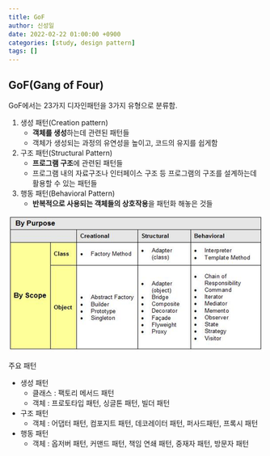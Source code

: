 ```yaml
---
title: GoF
author: 신성일
date: 2022-02-22 01:00:00 +0900
categories: [study, design pattern]
tags: []
---
```


## **GoF(Gang of Four)**

GoF에서는 23가지 디자인패턴을 3가지 유형으로 분류함.

1. 생성 패턴(Creation pattern)
   - **객체를 생성**하는데 관련된 패턴들
   - 객체가 생성되는 과정의 유연성을 높이고, 코드의 유지를 쉽게함
2. 구조 패턴(Structural Pattern)
   - **프로그램 구조**에 관련된 패턴들
   - 프로그램 내의 자료구조나 인터페이스 구조 등 프로그램의 구조를 설계하는데 활용할 수 있는 패턴들
3. 행동 패턴(Behavioral Pattern)
   - **반복적으로 사용되는 객체들의 상호작용**을 패턴화 해놓은 것들

![img](../assets/img/2022-02-22-Gof/gof_types.png)

주요 패턴

- 생성 패턴
  - 클래스 : 팩토리 메서드 패턴
  - 객체 : 프로토타입 패턴, 싱글톤 패턴, 빌더 패턴
- 구조 패턴
  - 객체 : 어댑터 패턴, 컴포지트 패턴, 데코레이터 패턴, 퍼사드패턴, 프록시 패턴
- 행동 패턴
  - 객체 : 옵저버 패턴, 커맨드 패턴, 책임 연쇄 패턴, 중재자 패턴, 방문자 패턴
